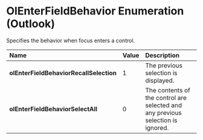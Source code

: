 
# OlEnterFieldBehavior Enumeration (Outlook)

Specifies the behavior when focus enters a control.



|**Name**|**Value**|**Description**|
|:-----|:-----|:-----|
| **olEnterFieldBehaviorRecallSelection**|1|The previous selection is displayed.|
| **olEnterFieldBehaviorSelectAll**|0|The contents of the control are selected and any previous selection is ignored.|
